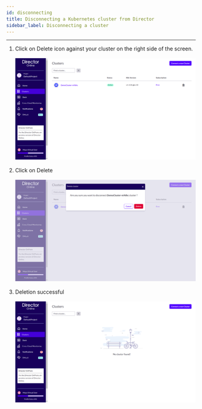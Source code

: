 ```yaml
---
id: disconnecting
title: Disconnecting a Kubernetes cluster from Director
sidebar_label: Disconnecting a cluster
---
```


------

1. Click on Delete icon against your cluster on the right side of the screen. 
   <br><br>
   <img src="/docs/assets/product/Delete.png"><br><br>
2. Click on Delete<br><br>
   <img src="/docs/assets/product/PopUpDelete.png"><br><br>
3. Deletion successful<br><br>
   <img src="/docs/assets/product/ScreenAfterDeletion.png"><br><br>

 
